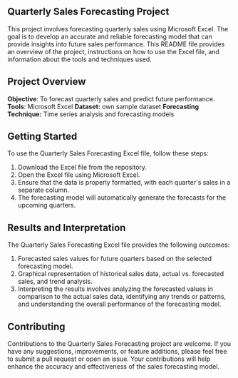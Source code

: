 
## Quarterly Sales Forecasting Project

This project involves forecasting quarterly sales using Microsoft Excel. The goal is to develop an accurate and reliable forecasting model that can provide insights into future sales performance. This README file provides an overview of the project, instructions on how to use the Excel file, and information about the tools and techniques used.

## Project Overview

**Objective**: To forecast quarterly sales and predict future performance.
**Tools**: Microsoft Excel
**Dataset:** own sample dataset 
**Forecasting Technique:** Time series analysis and forecasting models

## Getting Started

To use the Quarterly Sales Forecasting Excel file, follow these steps:
1. Download the Excel file from the repository.
2. Open the Excel file using Microsoft Excel.
3. Ensure that the data is properly formatted, with each quarter's sales in a separate column.
4. The forecasting model will automatically generate the forecasts for the upcoming quarters.

## Results and Interpretation
The Quarterly Sales Forecasting Excel file provides the following outcomes:

1. Forecasted sales values for future quarters based on the selected forecasting model.
2. Graphical representation of historical sales data, actual vs. forecasted sales, and trend analysis.
3. Interpreting the results involves analyzing the forecasted values in comparison to the actual sales data, identifying any trends or patterns, and understanding the overall performance of the forecasting model.

## Contributing
Contributions to the Quarterly Sales Forecasting project are welcome. If you have any suggestions, improvements, or feature additions, please feel free to submit a pull request or open an issue. Your contributions will help enhance the accuracy and effectiveness of the sales forecasting model.
